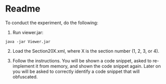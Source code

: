 # Readme

To conduct the experiment, do the following:

1) Run viewer.jar:

```
java -jar Viewer.jar
```

2) Load the Section20X.xml, where X is the section number (1, 2, 3, or 4).

3) Follow the instructions. You will be shown a code snippet, asked to re-implement it from memory, and shown the code snippet again. Later on you will be asked to correctly identify a code snippet that will obfuscated. 
